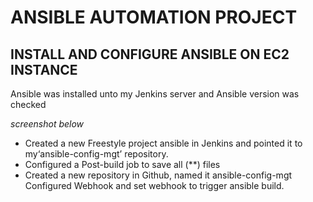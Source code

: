 # __ANSIBLE AUTOMATION PROJECT__

## INSTALL AND CONFIGURE ANSIBLE ON EC2 INSTANCE

Ansible was installed unto my Jenkins server and Ansible version was checked

*screenshot below*

- Created a new Freestyle project ansible in Jenkins and pointed it to my‘ansible-config-mgt’ repository.
- Configured a Post-build job to save all (**) files
- Created a new repository in Github, named it ansible-config-mgt 
Configured Webhook and set webhook to trigger ansible build.
